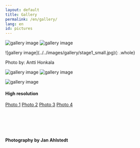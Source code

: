 ```yaml
---
layout: default
title: Gallery
permalink: /en/gallery/
lang: en
id: pictures
---
```





<div class="row gal" markdown="1">

![gallery image](../../images/gallery/color1_small.jpg)
![gallery image](../../images/gallery/color2_small.jpg)


<div class="captionbox"  markdown="1">
![gallery image](../../images/gallery/stage1_small.jpg){: .whole}

<p class="caption">Photo by: Antti Honkala</p>

</div>

![gallery image](../../images/gallery/bw1_small.jpg)
![gallery image](../../images/gallery/bw2_small.jpg)

![gallery image](../../images/gallery/color3_small.jpg)



<!-- lower quality
<img class="galimg half" src="../../images/gallery/playing_piano1_w270.jpg">
<img class="galimg half" src="../../images/gallery/playing_piano2_rot_w270.jpg">
-->

</div>

<div class="row hi-res" markdown="1">

#### High resolution

[Photo 1](../../images/gallery/color1.jpg)
[Photo 2](../../images/gallery/color2.jpg)
[Photo 3](../../images/gallery/bw1.jpg)
[Photo 4](../../images/gallery/bw2.jpg)

<br/>
<br/>
<br/>
<br/>

__Photography by Jan Ahlstedt__


</div>

